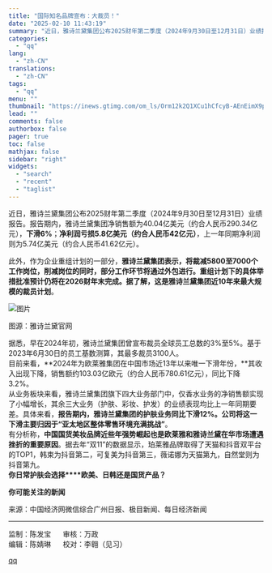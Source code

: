```yaml
---
title: "国际知名品牌宣布：大裁员！"
date: "2025-02-10 11:43:19"
summary: "近日，雅诗兰黛集团公布2025财年第二季度（2024年9月30日至12月31日）业绩报告。报告期内，..."
categories:
  - "qq"
lang:
  - "zh-CN"
translations:
  - "zh-CN"
tags:
  - "qq"
menu: ""
thumbnail: "https://inews.gtimg.com/om_ls/Orm12k2Q1XCu1hCfcyB-AEnEimX9pH4vs9qCfOr4YiYBwAA_640360/0"
lead: ""
comments: false
authorbox: false
pager: true
toc: false
mathjax: false
sidebar: "right"
widgets:
  - "search"
  - "recent"
  - "taglist"
---
```


近日，雅诗兰黛集团公布2025财年第二季度（2024年9月30日至12月31日）业绩报告。报告期内，雅诗兰黛集团净销售额为40.04亿美元（约合人民币290.34亿元），**下滑6%**；**净利润亏损5.8亿美元（约合人民币42亿元）**，上一年同期净利润则为5.74亿美元（约合人民币41.62亿元）。

  


此外，作为企业重组计划的一部分，**雅诗兰黛集团表示，将裁减5800至7000个工作岗位，**削减岗位的同时，部分工作环节将通过外包进行。重组计划下的具体举措批准预计仍将在2026财年末完成。据了解，这是雅诗兰黛集团**近10年来最大规模的裁员计划**。

  


![图片](https://inews.gtimg.com/om_bt/OUgYdlr-QQA5yi_nAUEC9TNSaIJ5oYxTTIPx33d3DKlxIAA/641)

图源：雅诗兰黛官网  
  
据悉，早在2024年初，雅诗兰黛集团曾宣布裁员全球员工总数的3%至5%。基于2023年6月30日的员工基数测算，其最多裁员3100人。  
目前来看，**2024年为欧莱雅集团在中国市场近13年以来唯一下滑年份，**其收入出现下降，销售额约103.03亿欧元（约合人民币780.61亿元），同比下降3.2%。  
从业务板块来看，雅诗兰黛集团旗下四大业务部门中，仅香水业务的净销售额实现了小幅增长，其余三大业务（护肤、彩妆、护发）的业绩表现均比上一年同期要差。具体来看，**报告期内，雅诗兰黛集团的护肤业务同比下滑12%。公司将这一下滑主要归因于“亚太地区整体零售环境充满挑战”**。  
有分析称，**中国国货美妆品牌近些年强势崛起也是欧莱雅和雅诗兰黛在华市场遭遇挫折的重要原因**。据去年“双11”的数据显示，珀莱雅品牌取得了天猫和抖音双平台的TOP1，韩束为抖音第二，可复美为抖音第三，薇诺娜为天猫第九，自然堂则为抖音第九。  
**你日常护肤会选择****欧美、日韩还是国货产品？**

  


**你可能关注的新闻**

  
  
来源：中国经济网微信综合广州日报、极目新闻、每日经济新闻

---

监制：陈发宝      审核：万政  
编辑：陈婧琳      校对：李翱（见习）

[qq](https://new.qq.com/rain/a/20250210A03B3P00)
